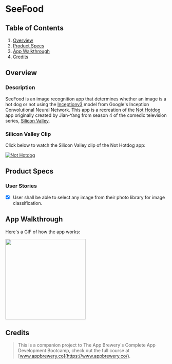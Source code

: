 # SeeFood

## Table of Contents
1. [Overview](#Overview)
2. [Product Specs](#Product-Specs)
3. [App Walkthrough](#App-Walkthrough)
4. [Credits](#Credits)

## Overview
### Description

SeeFood is an image recognition app that determines whether an image is a hot dog or not using the [Inceptionv3](https://github.com/tensorflow/models/tree/master/research/inception) model from Google's Inception Convolutional Neural Network. This app is a recreation of the [Not Hotdog](https://apps.apple.com/us/app/not-hotdog/id1212457521) app originally created by Jian-Yang from season 4 of the comedic television series, [Silicon Valley](https://en.wikipedia.org/wiki/Silicon_Valley_(TV_series)#Cast_and_characters).

### Silicon Valley Clip

Click below to watch the Silicon Valley clip of the Not Hotdog app:

[![Not Hotdog](http://img.youtube.com/vi/ACmydtFDTGs/0.jpg)](https://www.youtube.com/watch?v=ACmydtFDTGs)

## Product Specs
### User Stories

- [X] User shall be able to select any image from their photo library for image classification.

## App Walkthrough

Here's a GIF of how the app works:

<img src="https://raw.githubusercontent.com/py415/app-resources/master/ios/ios-seefood.gif" width="250" />

## Credits

>This is a companion project to The App Brewery's Complete App Development Bootcamp, check out the full course at [www.appbrewery.co](https://www.appbrewery.co/).
